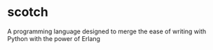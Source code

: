 # scotch
A programming language designed to merge the ease of writing with Python with the power of Erlang
